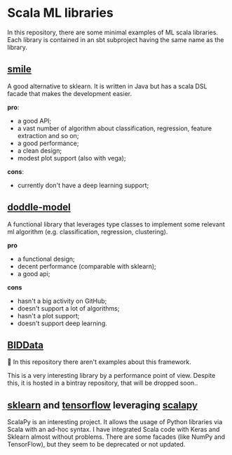 # Scala ML libraries
In this repository, there are some minimal examples of ML scala libraries.
Each library is contained in an sbt subproject having the same name as the library.
## [smile](https://github.com/haifengl/smile)
A good alternative to sklearn. It is written in Java but has a scala DSL facade that makes the development easier.

**pro**:
- a good API;
- a vast number of algorithm about classification, regression, feature extraction and so on;
- a good performance;
- a clean design;
- modest plot support (also with vega);

**cons**:
- currently don't have a deep learning support;

## [doddle-model](https://github.com/picnicml/doddle-model)
A functional library that leverages type classes to implement some relevant ml algorithm (e.g. classification, regression, clustering).

**pro**
- a functional design;
- decent performance (comparable with sklearn);
- a good api;

**cons** 
- hasn't a big activity on GitHub;
- doesn't support a lot of algorithms;
- hasn't a plot support;
- doesn't support deep learning.

## [BIDData](https://github.com/BIDData/BIDMach) 
:no_entry_sign: In this repository there aren't examples about this framework.

This is a very interesting library by a performance point of view. Despite this,
it is hosted in a bintray repository, that will be dropped soon..

## [sklearn](https://scikit-learn.org/stable/index.html) and [tensorflow](https://www.tensorflow.org/) leveraging [scalapy](https://scalapy.dev/)

ScalaPy is an interesting project.
It allows the usage of Python libraries via Scala with an ad-hoc syntax. 
I have integrated Scala code with Keras and Sklearn almost without problems.
There are some facades (like NumPy and TensorFlow), 
but they seem to be deprecated or not updated.